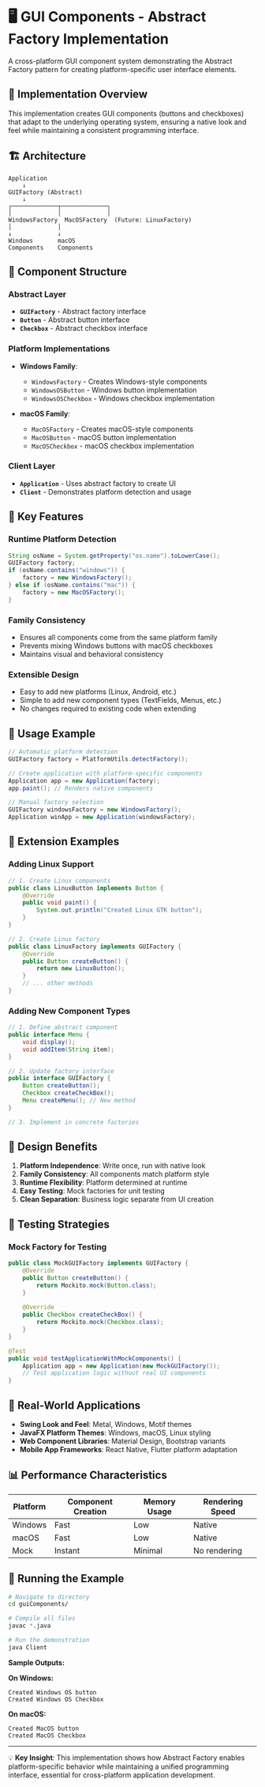 # 🖥️ GUI Components - Abstract Factory Implementation

A cross-platform GUI component system demonstrating the Abstract Factory pattern for creating platform-specific user interface elements.

## 🎯 Implementation Overview

This implementation creates GUI components (buttons and checkboxes) that adapt to the underlying operating system, ensuring a native look and feel while maintaining a consistent programming interface.

## 🏗️ Architecture

```
Application
    ↓
GUIFactory (Abstract)
    ↓
┌─────────────┬─────────────┐
│             │             │
WindowsFactory  MacOSFactory  (Future: LinuxFactory)
│             │
↓             ↓
Windows       macOS
Components    Components
```

## 📁 Component Structure

### Abstract Layer
- **`GUIFactory`** - Abstract factory interface
- **`Button`** - Abstract button interface  
- **`Checkbox`** - Abstract checkbox interface

### Platform Implementations
- **Windows Family**:
  - `WindowsFactory` - Creates Windows-style components
  - `WindowsOSButton` - Windows button implementation
  - `WindowsOSCheckbox` - Windows checkbox implementation

- **macOS Family**:
  - `MacOSFactory` - Creates macOS-style components
  - `MacOSButton` - macOS button implementation
  - `MacOSCheckbox` - macOS checkbox implementation

### Client Layer
- **`Application`** - Uses abstract factory to create UI
- **`Client`** - Demonstrates platform detection and usage

## 🔧 Key Features

### Runtime Platform Detection
```java
String osName = System.getProperty("os.name").toLowerCase();
GUIFactory factory;
if (osName.contains("windows")) {
    factory = new WindowsFactory();
} else if (osName.contains("mac")) {
    factory = new MacOSFactory();
}
```

### Family Consistency
- Ensures all components come from the same platform family
- Prevents mixing Windows buttons with macOS checkboxes
- Maintains visual and behavioral consistency

### Extensible Design
- Easy to add new platforms (Linux, Android, etc.)
- Simple to add new component types (TextFields, Menus, etc.)
- No changes required to existing code when extending

## 🧪 Usage Example

```java
// Automatic platform detection
GUIFactory factory = PlatformUtils.detectFactory();

// Create application with platform-specific components
Application app = new Application(factory);
app.paint(); // Renders native components

// Manual factory selection
GUIFactory windowsFactory = new WindowsFactory();
Application winApp = new Application(windowsFactory);
```

## 🔄 Extension Examples

### Adding Linux Support
```java
// 1. Create Linux components
public class LinuxButton implements Button {
    @Override
    public void paint() {
        System.out.println("Created Linux GTK button");
    }
}

// 2. Create Linux factory
public class LinuxFactory implements GUIFactory {
    @Override
    public Button createButton() {
        return new LinuxButton();
    }
    // ... other methods
}
```

### Adding New Component Types
```java
// 1. Define abstract component
public interface Menu {
    void display();
    void addItem(String item);
}

// 2. Update factory interface
public interface GUIFactory {
    Button createButton();
    Checkbox createCheckBox();
    Menu createMenu(); // New method
}

// 3. Implement in concrete factories
```

## 🎯 Design Benefits

1. **Platform Independence**: Write once, run with native look
2. **Family Consistency**: All components match platform style
3. **Runtime Flexibility**: Platform determined at runtime
4. **Easy Testing**: Mock factories for unit testing
5. **Clean Separation**: Business logic separate from UI creation

## 🧪 Testing Strategies

### Mock Factory for Testing
```java
public class MockGUIFactory implements GUIFactory {
    @Override
    public Button createButton() {
        return Mockito.mock(Button.class);
    }
    
    @Override
    public Checkbox createCheckBox() {
        return Mockito.mock(Checkbox.class);
    }
}

@Test
public void testApplicationWithMockComponents() {
    Application app = new Application(new MockGUIFactory());
    // Test application logic without real UI components
}
```

## 🚀 Real-World Applications

- **Swing Look and Feel**: Metal, Windows, Motif themes
- **JavaFX Platform Themes**: Windows, macOS, Linux styling
- **Web Component Libraries**: Material Design, Bootstrap variants
- **Mobile App Frameworks**: React Native, Flutter platform adaptation

## 📊 Performance Characteristics

| Platform | Component Creation | Memory Usage | Rendering Speed |
|----------|-------------------|--------------|-----------------|
| Windows  | Fast              | Low          | Native          |
| macOS    | Fast              | Low          | Native          |
| Mock     | Instant           | Minimal      | No rendering    |

## 🔧 Running the Example

```bash
# Navigate to directory
cd guiComponents/

# Compile all files
javac *.java

# Run the demonstration
java Client
```

**Sample Outputs:**

**On Windows:**
```
Created Windows OS button
Created Windows OS Checkbox
```

**On macOS:**
```
Created MacOS button
Created MacOS Checkbox
```

---

💡 **Key Insight**: This implementation shows how Abstract Factory enables platform-specific behavior while maintaining a unified programming interface, essential for cross-platform application development.
